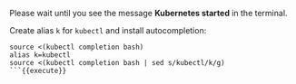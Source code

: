 
Please wait until you see the message **Kubernetes started** in the terminal.

Create alias `k` for `kubectl` and install autocompletion:
```
source <(kubectl completion bash)
alias k=kubectl
source <(kubectl completion bash | sed s/kubectl/k/g)
```{{execute}}